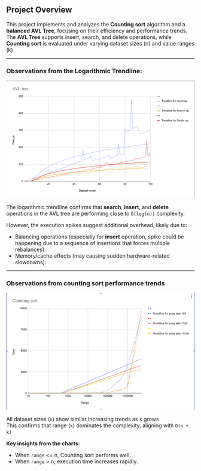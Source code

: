 ## Project Overview

This project implements and analyzes the **Counting sort** algorithm and a **balanced AVL Tree**, focusing on their efficiency and performance trends. The **AVL Tree** supports insert, search, and delete operations, while **Counting sort** is evaluated under varying dataset sizes (n) and value ranges (k)

____

### Observations from the Logarithmic Trendline:


![alt text](./images/image1.png)


The logarithmic trendline confirms that **search**, **insert**, and **delete** operations in the AVL tree are performing close to `O(log(n))` complexity.

However, the execution spikes suggest additional overhead, likely due to:
- Balancing operations (especially for **insert** operation, spike could be happening due to a sequence of insertions that forces multiple rebalances).
- Memory/cache effects (may causing sudden hardware-related slowdowns).


____

### Observations from counting sort performance trends

![alt text](./images/image3.png)

All dataset sizes (`n`) show similar increasing trends as `k` grows  
This confirms that range (`k`) dominates the complexity, aligning with `O(n + k)`

**Key insights from the charts:**
- When `range` <= n, Counting sort performs well.
- When `range` > n, execution time increases rapidly.
